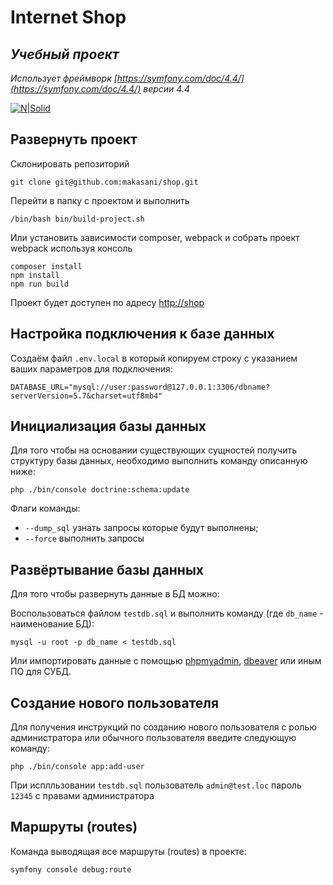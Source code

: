 # Internet Shop
## _Учебный проект_

_Использует фреймворк [https://symfony.com/doc/4.4/](https://symfony.com/doc/4.4/) версии 4.4_

[![N|Solid](https://i.ibb.co/JtWxgNg/pngegg-3.png)](https://i.ibb.co/JtWxgNg/pngegg-3.png)

## Развернуть проект 

Склонировать репозиторий 

``` 
git clone git@github.com:makasani/shop.git
```

Перейти в папку с проектом и выполнить 

```
/bin/bash bin/build-project.sh
```

Или установить зависимости composer, webpack и собрать проект webpack используя консоль

```
composer install
npm install
npm run build
```

Проект будет доступен по адресу [http://shop](http://shop)

## Настройка подключения к базе данных

Создаём файл `.env.local` в который копируем  строку с указанием ваших параметров для подключения:

``` 
DATABASE_URL="mysql://user:password@127.0.0.1:3306/dbname?serverVersion=5.7&charset=utf8mb4"
```

## Инициализация базы данных

Для того чтобы на основании существующих сущностей получить структуру базы данных, необходимо выполнить команду описанную ниже:

``` 
php ./bin/console doctrine:schema:update
```
Флаги команды:
- `--dump_sql` узнать запросы которые будут выполнены;
- `--force` выполнить запросы

## Развёртывание базы данных

Для того чтобы развернуть данные в БД можно:

Воспользоваться файлом `testdb.sql` и выполнить команду (где `db_name` - наименование БД):

``` 
mysql -u root -p db_name < testdb.sql
```

Или импортировать данные с помощью [phpmyadmin](https://www.phpmyadmin.net), [dbeaver](https://dbeaver.io) или иным ПО для СУБД.

## Создание нового пользователя

Для получения инструкций по созданию нового пользователя с ролью администратора или обычного пользователя введите следующую команду:

``` 
php ./bin/console app:add-user
```
При исплльзовании `testdb.sql` пользователь `admin@test.loc` пароль `12345` с правами администратора

## Маршруты (routes)

Команда выводящая все маршруты (routes) в проекте:

``` 
symfony console debug:route
```
